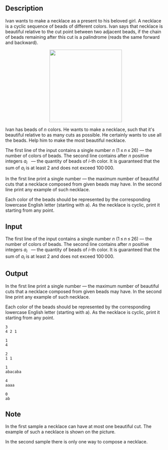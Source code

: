 ## Description

<div><p>Ivan wants to make a necklace as a present to his beloved girl. A <span class="tex-font-style-it">necklace</span> is a cyclic sequence of beads of different colors. Ivan says that necklace is <span class="tex-font-style-it">beautiful</span> relative to the cut point between two adjacent beads, if the chain of beads remaining after this cut is a palindrome (reads the same forward and backward).</p><center> <img class="tex-graphics" src="file://9JGKeRXu.png" style="max-width: 100.0%;max-height: 100.0%;" width="227px"> </center><p>Ivan has beads of <span class="tex-span"><i>n</i></span> colors. He wants to make a necklace, such that it's beautiful relative to as many cuts as possible. He certainly wants to use all the beads. Help him to make the most beautiful necklace.</p></div><div class="input-specification"><p>The first line of the input contains a single number <span class="tex-span"><i>n</i></span> (<span class="tex-span">1 ≤ <i>n</i> ≤ 26</span>) — the number of colors of beads. The second line contains after <span class="tex-span"><i>n</i></span> positive integers <span class="tex-span"><i>a</i><sub class="lower-index"><i>i</i></sub></span> &nbsp; — the quantity of beads of <span class="tex-span"><i>i</i></span>-th color. It is guaranteed that the sum of <span class="tex-span"><i>a</i><sub class="lower-index"><i>i</i></sub></span> is at least 2 and does not exceed <span class="tex-span">100 000</span>.</p></div><div class="output-specification"><p>In the first line print a single number&nbsp;— the maximum number of beautiful cuts that a necklace composed from given beads may have. In the second line print any example of such necklace.</p><p>Each color of the beads should be represented by the corresponding lowercase English letter (starting with <span class="tex-font-style-tt">a</span>). As the necklace is cyclic, print it starting from any point.</p></div>

## Input

<p>The first line of the input contains a single number <span class="tex-span"><i>n</i></span> (<span class="tex-span">1 ≤ <i>n</i> ≤ 26</span>) — the number of colors of beads. The second line contains after <span class="tex-span"><i>n</i></span> positive integers <span class="tex-span"><i>a</i><sub class="lower-index"><i>i</i></sub></span> &nbsp; — the quantity of beads of <span class="tex-span"><i>i</i></span>-th color. It is guaranteed that the sum of <span class="tex-span"><i>a</i><sub class="lower-index"><i>i</i></sub></span> is at least 2 and does not exceed <span class="tex-span">100 000</span>.</p>

## Output

<p>In the first line print a single number&nbsp;— the maximum number of beautiful cuts that a necklace composed from given beads may have. In the second line print any example of such necklace.</p><p>Each color of the beads should be represented by the corresponding lowercase English letter (starting with <span class="tex-font-style-tt">a</span>). As the necklace is cyclic, print it starting from any point.</p>





```input1
3
4 2 1

```




```input2
1
4

```




```input3
2
1 1

```




```output1
1
abacaba
```




```output2
4
aaaa

```




```output3
0
ab

```



## Note

<p>In the first sample a necklace can have at most one beautiful cut. The example of such a necklace is shown on the picture.</p><p>In the second sample there is only one way to compose a necklace.</p>
